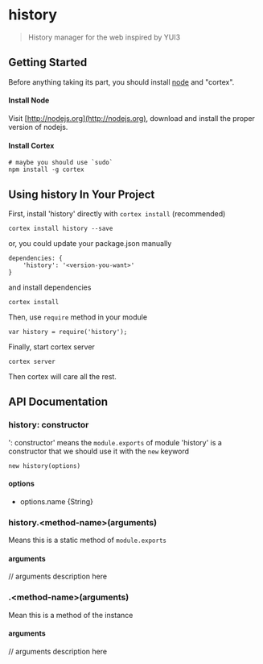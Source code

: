 # history

> History manager for the web inspired by YUI3

## Getting Started
Before anything taking its part, you should install [node](http://nodejs.org) and "cortex".

#### Install Node

Visit [http://nodejs.org](http://nodejs.org), download and install the proper version of nodejs.

#### Install Cortex

    # maybe you should use `sudo`
    npm install -g cortex

## Using history In Your Project

First, install 'history' directly with `cortex install` (recommended)

	cortex install history --save

or, you could update your package.json manually

    dependencies: {
        'history': '<version-you-want>'
    }

and install dependencies

	cortex install

Then, use `require` method in your module

    var history = require('history');

Finally, start cortex server

    cortex server

Then cortex will care all the rest.


## API Documentation

### history: constructor
': constructor' means the `module.exports` of module 'history' is a constructor that we should use it with the `new` keyword

	new history(options)

#### options
- options.name {String}



### history.\<method-name\>(arguments)
Means this is a static method of `module.exports`

#### arguments
// arguments description here

### .\<method-name\>(arguments)
Mean this is a method of the instance

#### arguments
// arguments description here